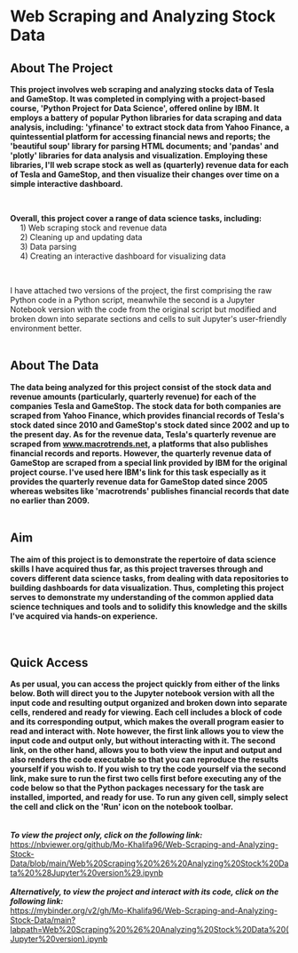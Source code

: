 # Web Scraping and Analyzing Stock Data

## About The Project
**This project involves web scraping and analyzing stocks data of Tesla and GameStop. It was completed in complying with a project-based course, 'Python Project
for Data Science', offered online by IBM. It employs a battery of popular Python libraries for data scraping and data analysis, including: 'yfinance' to extract 
stock data from Yahoo Finance, a quintessential platform for accessing financial news and reports; the 'beautiful soup' library for parsing HTML documents; and 
'pandas' and 'plotly' libraries for data analysis and visualization. Employing these libraries, I'll web scrape stock as well as (quarterly) revenue data for each 
of Tesla and GameStop, and then visualize their changes over time on a simple interactive dashboard.**

<br> 

**Overall, this project cover a range of data science tasks, including:** <br> 
&emsp; 1) Web scraping stock and revenue data <br>
&emsp; 2) Cleaning up and updating data <br>
&emsp; 3) Data parsing <br>
&emsp; 4) Creating an interactive dashboard for visualizing data <br>

<br>

I have attached two versions of the project, the first comprising the raw Python code in a Python script, meanwhile the second is a Jupyter Notebook version with 
the code from the original script but modified and broken down into separate sections and cells to suit Jupyter's user-friendly environment better.
<br>
<br>

## About The Data
**The data being analyzed for this project consist of the stock data and revenue amounts (particularly, quarterly revenue) for each of the companies Tesla and GameStop. 
The stock data for both companies are scraped from Yahoo Finance, which provides financial records of Tesla's stock dated since 2010 and GameStop's stock dated since 2002 
and up to the present day. As for the revenue data, Tesla's quarterly revenue are scraped from www.macrotrends.net, a platforms that also publishes financial records and 
reports. However, the quarterly revenue data of GameStop are scraped from a special link provided by IBM for the original project course. I've used here IBM's link for this 
task especially as it provides the quarterly revenue data for GameStop dated since 2005 whereas websites like 'macrotrends' publishes financial records that date no earlier 
than 2009.**
<br>
<br>


## Aim 
**The aim of this project is to demonstrate the repertoire of data science skills I have acquired thus far, as this project traverses through and covers different data science tasks, 
from dealing with data repositories to building dashboards for data visualization. Thus, completing this project serves to demonstrate my understanding  of the common applied data 
science techniques and tools and to solidify this knowledge and the skills I've acquired via hands-on experience.**
<br>
<br>
<br>

## Quick Access
**As per usual, you can access the project quickly from either of the links below. Both will direct you to the Jupyter notebook version with all the input code and resulting output 
organized and broken down into separate cells, rendered and ready for viewing. Each cell includes a block of code and its corresponding output, which makes the overall program easier
to read and interact with. Note however, the first link allows you to view the input code and output only, but without interacting with it. The second link, on the other hand, allows 
you to both view the input and output and also renders the code executable so that you can reproduce the results yourself if you wish to. If you wish to try the code yourself via the
second link, make sure to run the first two cells first before executing any of the code below so that the Python packages necessary for the task are installed, imported, and ready 
for use. To run any given cell, simply select the cell and click on the 'Run' icon on the notebook toolbar.**
<br>
<br>
<br>
***To view the project only, click on the following link:*** <br>
https://nbviewer.org/github/Mo-Khalifa96/Web-Scraping-and-Analyzing-Stock-Data/blob/main/Web%20Scraping%20%26%20Analyzing%20Stock%20Data%20%28Jupyter%20version%29.ipynb
<br>
<br>
***Alternatively, to view the project and interact with its code, click on the following link:*** <br>
https://mybinder.org/v2/gh/Mo-Khalifa96/Web-Scraping-and-Analyzing-Stock-Data/main?labpath=Web%20Scraping%20%26%20Analyzing%20Stock%20Data%20(Jupyter%20version).ipynb
<br>
<br>
